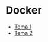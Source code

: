 # Docker
<!DOCTYPE html>
<html lang="en">
<head>
    <meta charset="UTF-8">
    <meta http-equiv="X-UA-Compatible" content="IE=edge">
    <meta name="viewport" content="width=device-width, initial-scale=1.0">
</head>
<body>
    <ul>
    <li><a href="https://github.com/patrii993/Docker/blob/main/Tema1/Tarea%20docker1.pdf"> Tema 1 </a></li>
    <li><a href="https://github.com/patrii993/Docker/blob/main/Tema2/Tema2-Docker.md"> Tema 2 </a></li>
 </ul>
</body>
</html>
